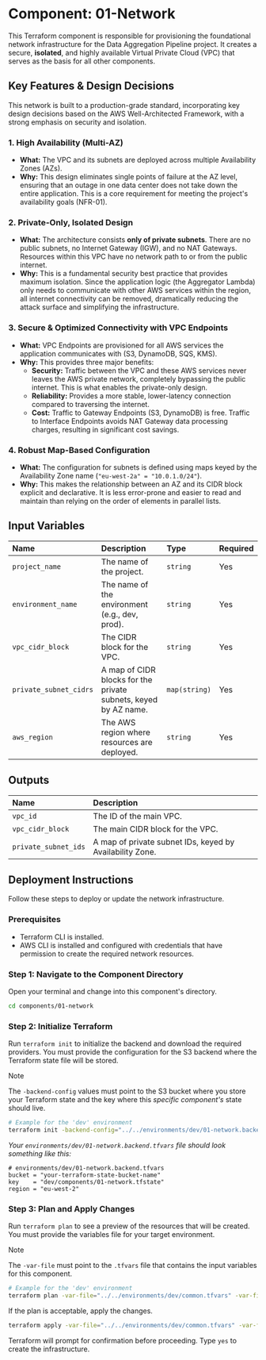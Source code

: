 # Component: 01-Network

This Terraform component is responsible for provisioning the foundational network infrastructure for the Data Aggregation Pipeline project. It creates a secure, **isolated**, and highly available Virtual Private Cloud (VPC) that serves as the basis for all other components.

## Key Features & Design Decisions

This network is built to a production-grade standard, incorporating key design decisions based on the AWS Well-Architected Framework, with a strong emphasis on security and isolation.

### 1. High Availability (Multi-AZ)

*   **What:** The VPC and its subnets are deployed across multiple Availability Zones (AZs).
*   **Why:** This design eliminates single points of failure at the AZ level, ensuring that an outage in one data center does not take down the entire application. This is a core requirement for meeting the project's availability goals (NFR-01).

### 2. Private-Only, Isolated Design

*   **What:** The architecture consists **only of private subnets**. There are no public subnets, no Internet Gateway (IGW), and no NAT Gateways. Resources within this VPC have no network path to or from the public internet.
*   **Why:** This is a fundamental security best practice that provides maximum isolation. Since the application logic (the Aggregator Lambda) only needs to communicate with other AWS services within the region, all internet connectivity can be removed, dramatically reducing the attack surface and simplifying the infrastructure.

### 3. Secure & Optimized Connectivity with VPC Endpoints

*   **What:** VPC Endpoints are provisioned for all AWS services the application communicates with (S3, DynamoDB, SQS, KMS).
*   **Why:** This provides three major benefits:
    *   **Security:** Traffic between the VPC and these AWS services never leaves the AWS private network, completely bypassing the public internet. This is what enables the private-only design.
    *   **Reliability:** Provides a more stable, lower-latency connection compared to traversing the internet.
    *   **Cost:** Traffic to Gateway Endpoints (S3, DynamoDB) is free. Traffic to Interface Endpoints avoids NAT Gateway data processing charges, resulting in significant cost savings.

### 4. Robust Map-Based Configuration

*   **What:** The configuration for subnets is defined using maps keyed by the Availability Zone name (`"eu-west-2a" = "10.0.1.0/24"`).
*   **Why:** This makes the relationship between an AZ and its CIDR block explicit and declarative. It is less error-prone and easier to read and maintain than relying on the order of elements in parallel lists.

## Input Variables

| Name                   | Description                                                     | Type          | Required |
|:-----------------------|:----------------------------------------------------------------|:--------------|:---------|
| `project_name`         | The name of the project.                                        | `string`      | Yes      |
| `environment_name`     | The name of the environment (e.g., dev, prod).                  | `string`      | Yes      |
| `vpc_cidr_block`       | The CIDR block for the VPC.                                     | `string`      | Yes      |
| `private_subnet_cidrs` | A map of CIDR blocks for the private subnets, keyed by AZ name. | `map(string)` | Yes      |
| `aws_region`           | The AWS region where resources are deployed.                    | `string`      | Yes      |

## Outputs

| Name                 | Description                                              |
|:---------------------|:---------------------------------------------------------|
| `vpc_id`             | The ID of the main VPC.                                  |
| `vpc_cidr_block`     | The main CIDR block for the VPC.                         |
| `private_subnet_ids` | A map of private subnet IDs, keyed by Availability Zone. |

## Deployment Instructions

Follow these steps to deploy or update the network infrastructure.

### Prerequisites

*   Terraform CLI is installed.
*   AWS CLI is installed and configured with credentials that have permission to create the required network resources.

### Step 1: Navigate to the Component Directory

Open your terminal and change into this component's directory.

```bash
cd components/01-network
```

### Step 2: Initialize Terraform

Run `terraform init` to initialize the backend and download the required providers. You must provide the configuration for the S3 backend where the Terraform state file will be stored.

> [!NOTE]
> The `-backend-config` values must point to the S3 bucket where you store your Terraform state and the key where this *specific component's* state should live.

```bash
# Example for the 'dev' environment
terraform init -backend-config="../../environments/dev/01-network.backend.tfvars"
```

*Your `environments/dev/01-network.backend.tfvars` file should look something like this:*
```hcl
# environments/dev/01-network.backend.tfvars
bucket = "your-terraform-state-bucket-name"
key    = "dev/components/01-network.tfstate"
region = "eu-west-2"
```

### Step 3: Plan and Apply Changes

Run `terraform plan` to see a preview of the resources that will be created. You must provide the variables file for your target environment.

> [!NOTE]
> The `-var-file` must point to the `.tfvars` file that contains the input variables for this component.

```bash
# Example for the 'dev' environment
terraform plan -var-file="../../environments/dev/common.tfvars" -var-file="../../environments/dev/network.tfvars"
```

If the plan is acceptable, apply the changes.

```bash
terraform apply -var-file="../../environments/dev/common.tfvars" -var-file="../../environments/dev/network.tfvars"
```

Terraform will prompt for confirmation before proceeding. Type `yes` to create the infrastructure.